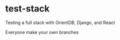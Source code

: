 # test-stack
Testing a full stack with OrientDB, Django, and React


Everyone make your own branches
